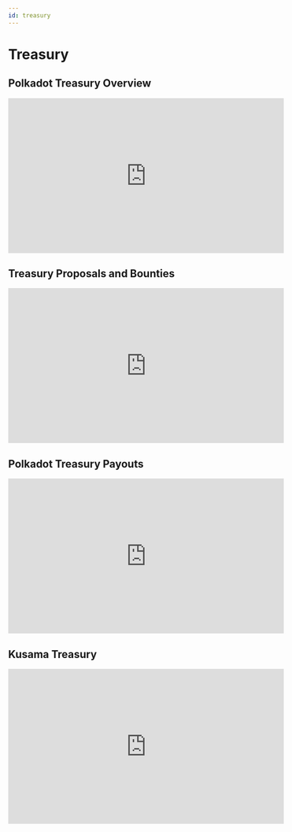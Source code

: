 ```yaml
---
id: treasury
---
```


# Treasury


## Polkadot Treasury Overview

<iframe width="560" height="315" src="https://www.youtube.com/embed/YEKJocpHsEE" title="YouTube video player" frameborder="0" allow="accelerometer; autoplay; clipboard-write; encrypted-media; gyroscope; picture-in-picture" allowfullscreen></iframe>

## Treasury Proposals and Bounties

<iframe width="560" height="315" src="https://www.youtube.com/embed/H7S4hWLan58" title="YouTube video player" frameborder="0" allow="accelerometer; autoplay; clipboard-write; encrypted-media; gyroscope; picture-in-picture" allowfullscreen></iframe>

## Polkadot Treasury Payouts

<iframe width="560" height="315" src="https://www.youtube.com/embed/zwiqnXbloCA" title="YouTube video player" frameborder="0" allow="accelerometer; autoplay; clipboard-write; encrypted-media; gyroscope; picture-in-picture" allowfullscreen></iframe>

## Kusama Treasury

<iframe width="560" height="315" src="https://www.youtube.com/embed/OjMkv3OasUU" title="YouTube video player" frameborder="0" allow="accelerometer; autoplay; clipboard-write; encrypted-media; gyroscope; picture-in-picture" allowfullscreen></iframe>

